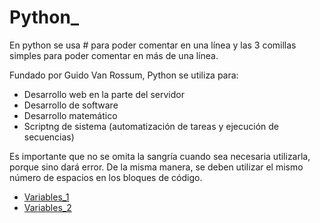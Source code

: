 # Python_

En python se usa # para poder comentar en una línea y las 3 comillas simples para poder comentar en más de una línea.

Fundado por Guido Van Rossum, Python se utiliza para:
- Desarrollo web en la parte del servidor
- Desarrollo de software
- Desarrollo matemático
- Scriptng de sistema (automatización de tareas y ejecución de secuencias)

Es importante que no se omita la sangría cuando sea necesaria utilizarla, porque sino dará error. De la misma manera, se deben utilizar el mismo número de espacios en los bloques de código.

- [Variables_1](https://github.com/bianny1107/practicas_python/blob/main/variables1.py)
- [Variables_2](https://github.com/bianny1107/practicas_python/blob/main/variables2.py)